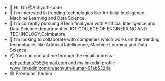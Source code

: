- 👋 Hi, I’m @Achyuth-code
- 👀 I’m interested in trending technologies like Artificial Intelligence, Machine Learning and Data Science. 
- 🌱 I’m currently pursuing BTech final year with Artificial Intelligence and Data Science department in JCT COLLEGE OF ENGINEERING AND TECHNOLOGY,Coimbatore. 
- 💞️ I’m looking to collaborate with companies which works on the trending technologies like Artificial Intelligence, Machine Learning and Data Science.
- 📫 You can contact me through the email address - achyuthags755@gmail.com and my linkedin profile - www.linkedin.com/in/achyuth-kumar-91ab5324a
- 😄 Pronouns: he/him

<!---
Achyuth-code/Achyuth-code is a ✨ special ✨ repository because its `README.md` (this file) appears on your GitHub profile.
You can click the Preview link to take a look at your changes.
--->
